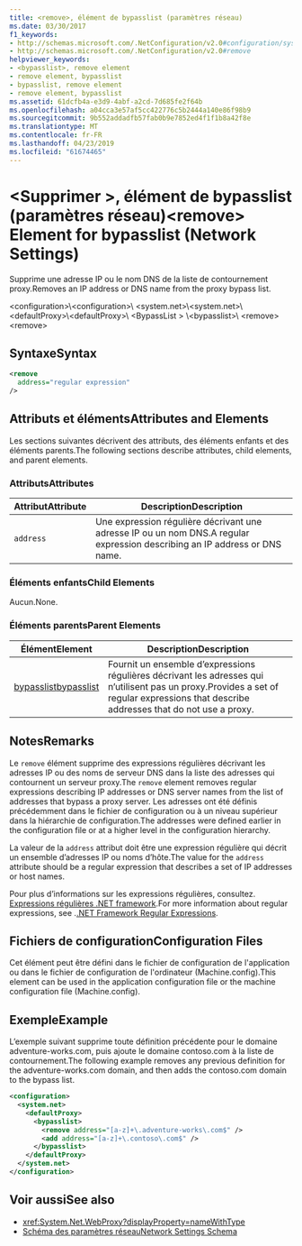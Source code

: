 ```yaml
---
title: <remove>, élément de bypasslist (paramètres réseau)
ms.date: 03/30/2017
f1_keywords:
- http://schemas.microsoft.com/.NetConfiguration/v2.0#configuration/system.net/defaultProxy/bypasslist/remove
- http://schemas.microsoft.com/.NetConfiguration/v2.0#remove
helpviewer_keywords:
- <bypasslist>, remove element
- remove element, bypasslist
- bypasslist, remove element
- remove element, bypasslist
ms.assetid: 61dcfb4a-e3d9-4abf-a2cd-7d685fe2f64b
ms.openlocfilehash: a04cca3e57af5cc422776c5b2444a140e86f98b9
ms.sourcegitcommit: 9b552addadfb57fab0b9e7852ed4f1f1b8a42f8e
ms.translationtype: MT
ms.contentlocale: fr-FR
ms.lasthandoff: 04/23/2019
ms.locfileid: "61674465"
---
```

# <a name="remove-element-for-bypasslist-network-settings"></a><span data-ttu-id="9d6b7-102">\<Supprimer >, élément de bypasslist (paramètres réseau)</span><span class="sxs-lookup"><span data-stu-id="9d6b7-102">\<remove> Element for bypasslist (Network Settings)</span></span>

<span data-ttu-id="9d6b7-103">Supprime une adresse IP ou le nom DNS de la liste de contournement proxy.</span><span class="sxs-lookup"><span data-stu-id="9d6b7-103">Removes an IP address or DNS name from the proxy bypass list.</span></span>

<span data-ttu-id="9d6b7-104">\<configuration>\\</span><span class="sxs-lookup"><span data-stu-id="9d6b7-104">\<configuration>\\</span></span>
<span data-ttu-id="9d6b7-105">\<system.net>\\</span><span class="sxs-lookup"><span data-stu-id="9d6b7-105">\<system.net>\\</span></span>
<span data-ttu-id="9d6b7-106">\<defaultProxy>\\</span><span class="sxs-lookup"><span data-stu-id="9d6b7-106">\<defaultProxy>\\</span></span>
<span data-ttu-id="9d6b7-107">\<BypassList > \\</span><span class="sxs-lookup"><span data-stu-id="9d6b7-107">\<bypasslist>\\</span></span>
<span data-ttu-id="9d6b7-108">\<remove></span><span class="sxs-lookup"><span data-stu-id="9d6b7-108">\<remove></span></span>

## <a name="syntax"></a><span data-ttu-id="9d6b7-109">Syntaxe</span><span class="sxs-lookup"><span data-stu-id="9d6b7-109">Syntax</span></span>

```xml
<remove
  address="regular expression"
/>
```

## <a name="attributes-and-elements"></a><span data-ttu-id="9d6b7-110">Attributs et éléments</span><span class="sxs-lookup"><span data-stu-id="9d6b7-110">Attributes and Elements</span></span>

<span data-ttu-id="9d6b7-111">Les sections suivantes décrivent des attributs, des éléments enfants et des éléments parents.</span><span class="sxs-lookup"><span data-stu-id="9d6b7-111">The following sections describe attributes, child elements, and parent elements.</span></span>

### <a name="attributes"></a><span data-ttu-id="9d6b7-112">Attributs</span><span class="sxs-lookup"><span data-stu-id="9d6b7-112">Attributes</span></span>

|<span data-ttu-id="9d6b7-113">**Attribut**</span><span class="sxs-lookup"><span data-stu-id="9d6b7-113">**Attribute**</span></span>|<span data-ttu-id="9d6b7-114">**Description**</span><span class="sxs-lookup"><span data-stu-id="9d6b7-114">**Description**</span></span>|
|-------------------|---------------------|
|`address`|<span data-ttu-id="9d6b7-115">Une expression régulière décrivant une adresse IP ou un nom DNS.</span><span class="sxs-lookup"><span data-stu-id="9d6b7-115">A regular expression describing an IP address or DNS name.</span></span>|

### <a name="child-elements"></a><span data-ttu-id="9d6b7-116">Éléments enfants</span><span class="sxs-lookup"><span data-stu-id="9d6b7-116">Child Elements</span></span>

<span data-ttu-id="9d6b7-117">Aucun.</span><span class="sxs-lookup"><span data-stu-id="9d6b7-117">None.</span></span>

### <a name="parent-elements"></a><span data-ttu-id="9d6b7-118">Éléments parents</span><span class="sxs-lookup"><span data-stu-id="9d6b7-118">Parent Elements</span></span>

|<span data-ttu-id="9d6b7-119">**Élément**</span><span class="sxs-lookup"><span data-stu-id="9d6b7-119">**Element**</span></span>|<span data-ttu-id="9d6b7-120">**Description**</span><span class="sxs-lookup"><span data-stu-id="9d6b7-120">**Description**</span></span>|
|-----------------|---------------------|
|[<span data-ttu-id="9d6b7-121">bypasslist</span><span class="sxs-lookup"><span data-stu-id="9d6b7-121">bypasslist</span></span>](../../../../../docs/framework/configure-apps/file-schema/network/bypasslist-element-network-settings.md)|<span data-ttu-id="9d6b7-122">Fournit un ensemble d’expressions régulières décrivant les adresses qui n’utilisent pas un proxy.</span><span class="sxs-lookup"><span data-stu-id="9d6b7-122">Provides a set of regular expressions that describe addresses that do not use a proxy.</span></span>|

## <a name="remarks"></a><span data-ttu-id="9d6b7-123">Notes</span><span class="sxs-lookup"><span data-stu-id="9d6b7-123">Remarks</span></span>

<span data-ttu-id="9d6b7-124">Le `remove` élément supprime des expressions régulières décrivant les adresses IP ou des noms de serveur DNS dans la liste des adresses qui contournent un serveur proxy.</span><span class="sxs-lookup"><span data-stu-id="9d6b7-124">The `remove` element removes regular expressions describing IP addresses or DNS server names from the list of addresses that bypass a proxy server.</span></span> <span data-ttu-id="9d6b7-125">Les adresses ont été définis précédemment dans le fichier de configuration ou à un niveau supérieur dans la hiérarchie de configuration.</span><span class="sxs-lookup"><span data-stu-id="9d6b7-125">The addresses were defined earlier in the configuration file or at a higher level in the configuration hierarchy.</span></span>

<span data-ttu-id="9d6b7-126">La valeur de la `address` attribut doit être une expression régulière qui décrit un ensemble d’adresses IP ou noms d’hôte.</span><span class="sxs-lookup"><span data-stu-id="9d6b7-126">The value for the `address` attribute should be a regular expression that describes a set of IP addresses or host names.</span></span>

<span data-ttu-id="9d6b7-127">Pour plus d’informations sur les expressions régulières, consultez. [Expressions régulières .NET framework](../../../../../docs/standard/base-types/regular-expressions.md).</span><span class="sxs-lookup"><span data-stu-id="9d6b7-127">For more information about regular expressions, see .[.NET Framework Regular Expressions](../../../../../docs/standard/base-types/regular-expressions.md).</span></span>

## <a name="configuration-files"></a><span data-ttu-id="9d6b7-128">Fichiers de configuration</span><span class="sxs-lookup"><span data-stu-id="9d6b7-128">Configuration Files</span></span>

<span data-ttu-id="9d6b7-129">Cet élément peut être défini dans le fichier de configuration de l'application ou dans le fichier de configuration de l'ordinateur (Machine.config).</span><span class="sxs-lookup"><span data-stu-id="9d6b7-129">This element can be used in the application configuration file or the machine configuration file (Machine.config).</span></span>

## <a name="example"></a><span data-ttu-id="9d6b7-130">Exemple</span><span class="sxs-lookup"><span data-stu-id="9d6b7-130">Example</span></span>

<span data-ttu-id="9d6b7-131">L’exemple suivant supprime toute définition précédente pour le domaine adventure-works.com, puis ajoute le domaine contoso.com à la liste de contournement.</span><span class="sxs-lookup"><span data-stu-id="9d6b7-131">The following example removes any previous definition for the adventure-works.com domain, and then adds the contoso.com domain to the bypass list.</span></span>

```xml
<configuration>
  <system.net>
    <defaultProxy>
      <bypasslist>
        <remove address="[a-z]+\.adventure-works\.com$" />
        <add address="[a-z]+\.contoso\.com$" />
      </bypasslist>
    </defaultProxy>
  </system.net>
</configuration>
```

## <a name="see-also"></a><span data-ttu-id="9d6b7-132">Voir aussi</span><span class="sxs-lookup"><span data-stu-id="9d6b7-132">See also</span></span>

- <xref:System.Net.WebProxy?displayProperty=nameWithType>
- [<span data-ttu-id="9d6b7-133">Schéma des paramètres réseau</span><span class="sxs-lookup"><span data-stu-id="9d6b7-133">Network Settings Schema</span></span>](../../../../../docs/framework/configure-apps/file-schema/network/index.md)
